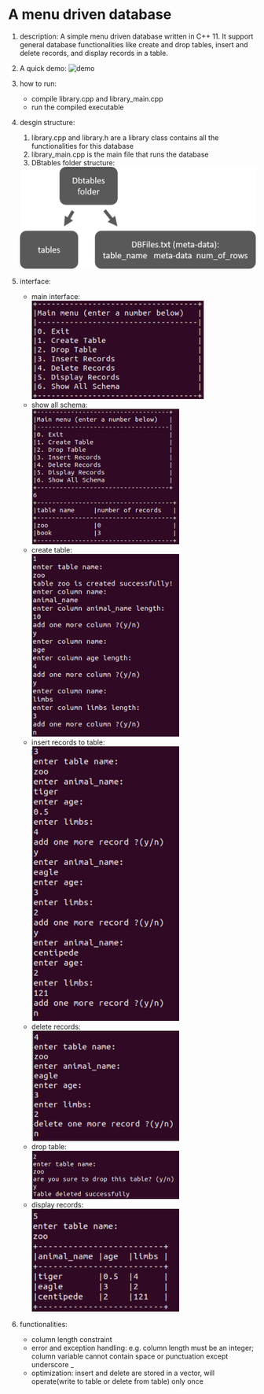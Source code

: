 # A menu driven database

1. description: A simple menu driven database written in C++ 11. It support general database functionalities like create and drop tables, insert and delete records, and display records in a table.

2. A quick demo:
![demo](img/db.git)

3. how to run:
    - compile library.cpp and library_main.cpp
    - run the compiled executable

4. desgin structure:
    1. library.cpp and library.h are a library class contains all the functionalities for this database
    2. library_main.cpp is the main file that runs the database
    3. DBtables folder structure:
    <img src="https://github.com/Shutong-Song/menu_driven-database/blob/media/menu_driven-database.png?raw=true" width="500">
  

5. interface:
    - main interface: <br>
    <img src="https://github.com/Shutong-Song/menu_driven-database/blob/media/main.png?raw=true" width="350"> <br>
    - show all schema: <br>
    <img src="https://github.com/Shutong-Song/menu_driven-database/blob/media/showSchema.png?raw=true" width="300"> <br>
    - create table: <br>
    <img src="https://github.com/Shutong-Song/menu_driven-database/blob/media/createTable.png?raw=true" width="300"> <br>
    - insert records to table: <br>
    <img src="https://github.com/Shutong-Song/menu_driven-database/blob/media/insertRecords.png?raw=true" width="300"> <br>
    - delete records: <br>
    <img src="https://github.com/Shutong-Song/menu_driven-database/blob/media/deleteRecords.png?raw=true" width="300"> <br>
    - drop table: <br> 
    <img src="https://github.com/Shutong-Song/menu_driven-database/blob/media/dropTable.png?raw=true" width="300"> <br>
    - display records: <br>
    <img src="https://github.com/Shutong-Song/menu_driven-database/blob/media/displayRecords.png?raw=true" width="300"> <br>
6. functionalities:
    - column length constraint
    - error and exception handling: e.g. column length must be an integer; column variable cannot contain space or punctuation except underscore _
    - optimization: insert and delete are stored in a vector, will operate(write to table or delete from table) only once
